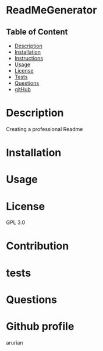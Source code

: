 
# ReadMeGenerator
## Table of Content 
* [Description](#Description)
* [Installation](#Installation)
* [Instructions](#Instructions)
* [Usage](#Usage)
* [License](#License)
* [Tests](#tests)
* [Questions](#Questions)
* [gitHub](#gitHub)
# Description
Creating a professional Readme
# Installation 

# Usage

# License
GPL 3.0
# Contribution

# tests

# Questions

# Github profile
arurian

